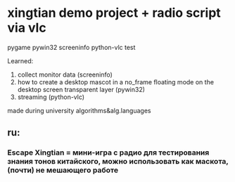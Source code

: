 # xingtian demo project + radio script via vlc
pygame pywin32 screeninfo python-vlc test

Learned:
1. collect monitor data (screeninfo)
2. how to create a desktop mascot in a no_frame floating mode on the desktop screen transparent layer (pywin32)
4. streaming (python-vlc)

made during university algorithms&alg.languages

## ru:

### Escape Xingtian = мини-игра с радио для тестирования знания тонов китайского, можно использовать как маскота, (почти) не мешающего работе 
